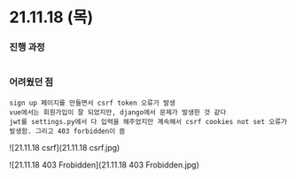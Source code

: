 # 21.11.18 (목)



### 진행 과정

```

```



### 어려웠던 점

```
sign up 페이지를 만들면서 csrf token 오류가 발생
vue에서는 회원가입이 잘 되었지만, django에서 문제가 발생한 것 같다
jwt를 settings.py에서 다 입력을 해주었지만 계속해서 csrf cookies not set 오류가 발생함. 그리고 403 forbidden이 뜸
```

![21.11.18 csrf](21.11.18 csrf.jpg)

![21.11.18 403 Frobidden](21.11.18 403 Frobidden.jpg)

